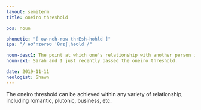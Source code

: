 ```yaml
---
layout: semiterm
title: oneiro threshold

pos: noun

phonetic: "[ ow-neh-row thrEsh-hohld ]"
ipa: "/ əʊ'nɪərəʊ 'θrɛʃˌhəʊld /"

noun-desc1: The point at which one's relationship with another person is profound enough for them to be apart of eachother's dreams.
noun-ex1: Sarah and I just recently passed the oneiro threshold.

date: 2019-11-11
neologist: Shawn
---
```


<p class="info-text">The oneiro threshold can be achieved within any variety of relationship, including romantic, plutonic, business, etc.</p>